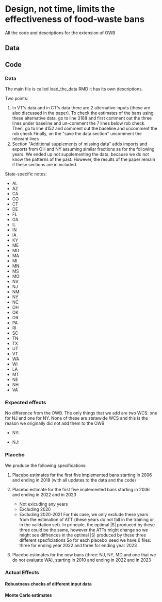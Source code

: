 # Design, not time, limits the effectiveness of food‑waste bans
All the code and descriptions for the extension of OWB

## Data 

## Code

### Data

The main file is called load_the_data.RMD it has its own descriptions. 

Two points: 

1) In VT's data and in CT's data there are 2 alternative inputs (these are also discussed in the paper).
   To check the estimates of the bans using these alternative data, go to  line 3188 and first comment out the three lines under baseline and un-comment the 7 lines below rob check.
   Then, go to line 4152 and comment out the baseline and uncomment the rob check 
   Finally, on the "save the data section" uncomment the relevant lines 
2) Section "Additional supplements of missing data" adds imports and exports from OH and NY assuming similar fractions as for the following years. We ended up not supplementing the data, because we do not know the patterns of the past.
   However, the results of the paper remain if these sections are in included. 

State-specific notes: 

- AL
- AZ
- CA
- CO
- CT
- DE
- FL
- GA
- IL
- IN
- IA
- KY
- ME
- MD
- MA
- MI
- MN
- MS
- MO
- NV
- NJ
- NM
- NY
- NC
- OH
- OK
- OR
- PA
- RI
- SC
- TN
- TX
- UT
- VT
- WA
- WI
- LA
- MT
- NE
- NH
- VA

### Expected effects 
No difference from the OWB. The only things that we add are two WCS: one for NJ and one for NY. 
None of these are statewide WCS and this is the reason we originally did not add them to the OWB 

- NY:

- NJ: 

### Placebo 

We produce the following specifications: 

1) Placebo estimates for the first five implemented bans starting in 2006 and ending in 2018 (with all updates to the data and the code)

2) Placebo estimate for the first five implemented bans starting in 2006 and ending in 2022 and in 2023
   - Not exlcuding any years
   - Excluding 2020
   - Excluding 2020-2021
   For this case, we only exclude these years from the estimation of ATT (these years do not fall in the training or in the validation set). In principle, the optimal |S| produced by these three could be the same, however the ATTs might change so we might see diffrences in the optimal |S| produced by these three different specficiations
So for each placebo_seed we have 6 files: three for ending year 2022 and three for ending year 2023

3) Placebo estimates for the new bans (three: NJ, NY, MD and one that we do not evaluate WA), starting in 2010 and ending in 2022 and in 2023

### Actual Effects 

#### Robustness checks of different input data 

#### Monte Carlo estimates
